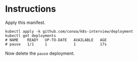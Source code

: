 # Instructions

Apply this manifest.

```shell
kubectl apply -k github.com/conoa/k8s-interview/deployment
kubectl get deployments
# NAME    READY   UP-TO-DATE   AVAILABLE   AGE
# pause   1/1     1            1           17s
```

Now delete the `pause` deployment.
